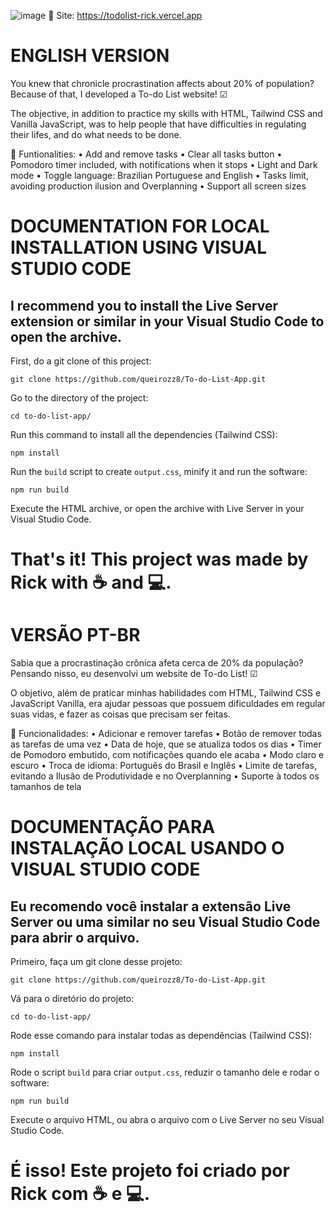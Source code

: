 ![image](https://github.com/user-attachments/assets/4767b707-55f6-4b8e-a007-c15825aef69b)
🔗 Site: https://todolist-rick.vercel.app

<h1>ENGLISH VERSION</h1>

You knew that chronicle procrastination affects about 20% of population? Because of that, I developed a To-do List website! ☑

The objective, in addition to practice my skills with HTML, Tailwind CSS and Vanilla JavaScript, was to help people that have difficulties in regulating their lifes, and do what needs to be done.

🚀 Funtionalities:
• Add and remove tasks
• Clear all tasks button
• Pomodoro timer included, with notifications when it stops
• Light and Dark mode
• Toggle language: Brazilian Portuguese and English
• Tasks limit, avoiding production ilusion and Overplanning
• Support all screen sizes


<h1>DOCUMENTATION FOR LOCAL INSTALLATION USING VISUAL STUDIO CODE</h1>
<h2>I recommend you to install the Live Server extension or similar in your Visual Studio Code to open the archive.</h2>


First, do a git clone of this project:
```
git clone https://github.com/queirozz8/To-do-List-App.git
```
Go to the directory of the project:
```
cd to-do-list-app/
```
Run this command to install all the dependencies (Tailwind CSS):
```
npm install
```
Run the `build` script to create `output.css`, minify it and run the software:
```
npm run build
```
Execute the HTML archive, or open the archive with Live Server in your Visual Studio Code.

<h1>That's it! This project was made by Rick with ☕ and 💻.</h1>


<h1>VERSÃO PT-BR</h1>
Sabia que a procrastinação crônica afeta cerca de 20% da população? Pensando nisso, eu desenvolvi um website de To-do List! ☑

O objetivo, além de praticar minhas habilidades com HTML, Tailwind CSS e JavaScript Vanilla, era ajudar pessoas que possuem dificuldades em regular suas vidas, e fazer as coisas que precisam ser feitas.

🚀 Funcionalidades:
• Adicionar e remover tarefas
• Botão de remover todas as tarefas de uma vez
• Data de hoje, que se atualiza todos os dias
• Timer de Pomodoro embutido, com notificações quando ele acaba
• Modo claro e escuro
• Troca de idioma: Português do Brasil e Inglês
• Limite de tarefas, evitando a Ilusão de Produtividade e no Overplanning
• Suporte à todos os tamanhos de tela


<h1>DOCUMENTAÇÃO PARA INSTALAÇÃO LOCAL USANDO O VISUAL STUDIO CODE</h1>
<h2>Eu recomendo você instalar a extensão Live Server ou uma similar no seu Visual Studio Code para abrir o arquivo.</h2>

Primeiro, faça um git clone desse projeto:
```
git clone https://github.com/queirozz8/To-do-List-App.git
```
Vá para o diretório do projeto:
```
cd to-do-list-app/
```
Rode esse comando para instalar todas as dependências (Tailwind CSS):
```
npm install
```
Rode o script `build` para criar `output.css`, reduzir o tamanho dele e rodar o software:
```
npm run build
```
Execute o arquivo HTML, ou abra o arquivo com o Live Server no seu Visual Studio Code.

<h1>É isso! Este projeto foi criado por Rick com ☕ e 💻.</h1>
